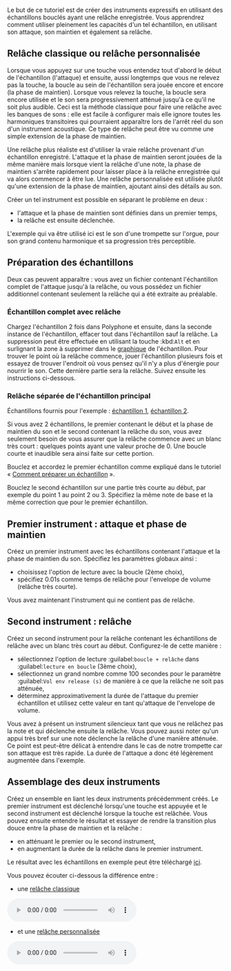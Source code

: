 Le but de ce tutoriel est de créer des instruments expressifs en utilisant des échantillons bouclés ayant une relâche enregistrée.
Vous apprendrez comment utiliser pleinement les capacités d'un tel échantillon, en utilisant son attaque, son maintien et également sa relâche.


## Relâche classique ou relâche personnalisée


Lorsque vous appuyez sur une touche vous entendez tout d'abord le début de l'échantillon (l'attaque) et ensuite, aussi longtemps que vous ne relevez pas la touche, la boucle au sein de l'échantillon sera jouée encore et encore (la phase de maintien).
Lorsque vous relevez la touche, la boucle sera encore utilisée et le son sera progressivement atténué jusqu'à ce qu'il ne soit plus audible.
Ceci est la méthode classique pour faire une relâche avec les banques de sons&nbsp;: elle est facile à configurer mais elle ignore toutes les harmoniques transitoires qui pourraient apparaître lors de l'arrêt réel du son d'un instrument acoustique.
Ce type de relâche peut être vu comme une simple extension de la phase de maintien.

Une relâche plus réaliste est d'utiliser la vraie relâche provenant d'un échantillon enregistré.
L'attaque et la phase de maintien seront jouées de la même manière mais lorsque vient la relâche d'une note, la phase de maintien s'arrête rapidement pour laisser place à la relâche enregistrée qui va alors commencer à être lue.
Une relâche personnalisée est utilisée plutôt qu'une extension de la phase de maintien, ajoutant ainsi des détails au son.

Créer un tel instrument est possible en séparant le problème en deux&nbsp;:

* l'attaque et la phase de maintien sont définies dans un premier temps,
* la relâche est ensuite déclenchée.

L'exemple qui va être utilisé ici est le son d'une trompette sur l'orgue, pour son grand contenu harmonique et sa progression très perceptible.


## Préparation des échantillons


Deux cas peuvent apparaître&nbsp;: vous avez un fichier contenant l'échantillon complet de l'attaque jusqu'à la relâche, ou vous possédez un fichier additionnel contenant seulement la relâche qui a été extraite au préalable.


### Échantillon complet avec relâche


Chargez l'échantillon 2 fois dans Polyphone et ensuite, dans la seconde instance de l'échantillon, effacer tout dans l'échantillon sauf la relâche.
La suppression peut être effectuée en utilisant la touche :kbd:`Alt` et en surlignant la zone à supprimer dans le [graphique](manual/soundfont-editor/editing-pages/sample-editor.md#doc_graph) de l'échantillon.
Pour trouver le point où la relâche commence, jouer l'échantillon plusieurs fois et essayez de trouver l'endroit où vous pensez qu'il n'y a plus d'énergie pour nourrir le son.
Cette dernière partie sera la relâche.
Suivez ensuite les instructions ci-dessous.


### Relâche séparée de l'échantillon principal


Échantillons fournis pour l'exemple&nbsp;: <a href="files/trumpet.wav" download>échantillon 1</a>, <a href="files/trumpet-release.wav" download>échantillon 2</a>.

Si vous avez 2 échantillons, le premier contenant le début et la phase de maintien du son et le second contenant la relâche du son, vous avez seulement besoin de vous assurer que la relâche commence avec un blanc très court&nbsp;: quelques points ayant une valeur proche de 0.
Une boucle courte et inaudible sera ainsi faite sur cette portion.

Bouclez et accordez le premier échantillon comme expliqué dans le tutoriel «&nbsp;[Comment préparer un échantillon](tutorials/how-to-prepare-a-sample.md)&nbsp;».

Bouclez le second échantillon sur une partie très courte au début, par exemple du point 1 au point 2 ou 3.
Spécifiez la même note de base et la même correction que pour le premier échantillon.


## Premier instrument&nbsp;: attaque et phase de maintien


Créez un premier instrument avec les échantillons contenant l'attaque et la phase de maintien du son.
Spécifiez les paramètres globaux ainsi&nbsp;:

* choisissez l'option de lecture avec la boucle (2ème choix),
* spécifiez 0.01s comme temps de relâche pour l'envelope de volume (relâche très courte).

Vous avez maintenant l'instrument qui ne contient pas de relâche.


## Second instrument&nbsp;: relâche


Créez un second instrument pour la relâche contenant les échantillons de relâche avec un blanc très court au début.
Configurez-le de cette manière&nbsp;:

* sélectionnez l'option de lecture :guilabel:`boucle + relâche` dans :guilabel:`lecture en boucle` (3ème choix),
* sélectionnez un grand nombre comme 100 secondes pour le paramètre :guilabel:`Vol env release (s)` de manière à ce que la relâche ne soit pas atténuée,
* déterminez approximativement la durée de l'attaque du premier échantillon et utilisez cette valeur en tant qu'attaque de l'envelope de volume.

Vous avez à présent un instrument silencieux tant que vous ne relâchez pas la note et qui déclenche ensuite la relâche.
Vous pouvez aussi noter qu'un appui très bref sur une note déclenche la relâche d'une manière atténuée.
Ce point est peut-être délicat à entendre dans le cas de notre trompette car son attaque est très rapide.
La durée de l'attaque a donc été légèrement augmentée dans l'exemple.


## Assemblage des deux instruments


Créez un ensemble en liant les deux instruments précédemment créés.
Le premier instrument est déclenché lorsqu'une touche est appuyée et le second instrument est déclenché lorsque la touche est relâchée.
Vous pouvez ensuite entendre le résultat et essayer de rendre la transition plus douce entre la phase de maintien et la relâche&nbsp;:

* en atténuant le premier ou le second instrument,
* en augmentant la durée de la relâche dans le premier instrument.

Le résultat avec les échantillons en exemple peut être téléchargé <a href="files/custom%20release.sf2" download>ici</a>.

Vous pouvez écouter ci-dessous la différence entre&nbsp;:

* une <a href="files/classic-release.mp3" download>relâche classique</a>

![](files/classic-release.mp3)

* et une <a href="files/custom-release.mp3" download>relâche personnalisée</a>

![](files/custom-release.mp3)